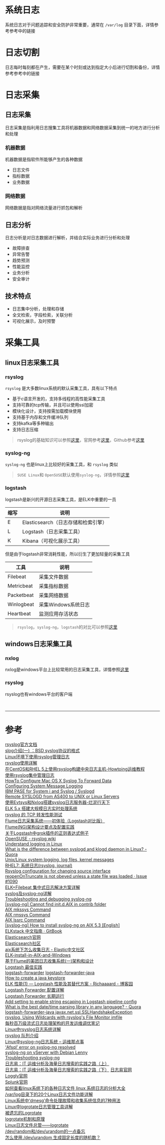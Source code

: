 # 系统日志
系统日志对于问题追踪和安全防护非常重要，通常在 `/var/log` 目录下面，详情参考参考中的链接



# 日志切割
日志每时每刻都在产生，需要在某个时刻或达到指定大小后进行切割和备份，详情参考参考中的链接



# 日志采集
## 日志采集
日志采集是指利用日志搜集工具将机器数据和网络数据采集到统一的地方进行分析和处理

### 机器数据
机器数据是指软件所能够产生的各种数据

- 日志文件
- 指标数据
- 业务数据

### 网络数据
网络数据是指对网络流量进行抓包和解析


## 日志分析
日志分析是对日志数据进行解析，并结合实际业务进行分析和处理

- 故障排查
- 异常告警
- 趋势预测
- 性能监控
- 业务分析
- 安全审计


## 技术特点
- 日志集中分析，处理和存储
- 全文检索，字段检索，关联分析
- 可视化展示，及时预警



# 采集工具
## linux日志采集工具
### rsyslog
`rsyslog` 是大多数linux系统的默认采集工具，具有以下特点

- 基于c语言开发的，支持多线程的高性能采集工具
- 支持可靠的tcp传输，并且可以使用ssl加密
- 模块化设计，支持按需加载模块使用
- 支持基于内存和文件缓冲队列
- 支持kafka等多种输出
- 支持日志压缩

> rsyslog的基础知识可以参照[这里][1]，官网参考[这里][2]，Github参考[这里][3]

### syslog-ng
`syslog-ng` 也是linux上比较好的采集工具，和 `rsyslog` 类似
> `SUSE Linux`和 `OpenSUSE`默认使用`syslog-ng`，详情参照[这里][9]

### logstash
logstash是新兴的开源日志采集工具，是ELK中重要的一员

|缩写 | 说明 |
|--- |--- |
|E | Elasticsearch（日志存储和检索引擎） |
|L | Logstash（日志采集工具） |
|K | Kibana（可视化展示工具） |


但是由于logstash非常消耗性能，所以衍生了更加轻量的采集工具

|工具 | 说明 |
|--- |--- |
|Filebeat   | 采集文件数据 |
|Metricbeat | 采集指标数据 |
|Packetbeat | 采集网络数据 |
|Winlogbeat | 采集Windows系统日志 |
|Heartbeat  | 监测应用存活状态 |

> `rsyslog`，`syslog-ng`，`logstash`的对比可以参照[这里][10]


## windows日志采集工具
### nxlog
nxlog是windows平台上比较常用的日志采集工具，详情参照[这里][11]

### rsyslog
rsyslog也有windows平台的客户端



<br/> 

---

# 参考

[rsyslog官方文档][1]  
[slog介绍(一) ：BSD syslog协议的格式][2]  
[Linux环境下使用rsyslog管理日志][3]  
[rsyslog使用详解][4]  
[在CentOS和RHEL 5上使用rsyslog构建中央日志主机-Howtoing运维教程][5]  
[使用rsyslog集中管理日志][6]  
[HowTo Configure Mac OS X Syslog To Forward Data][7]  
[Configuring System Message Logging][8]  
[IBM PASE for System i and Syslog / Syslogd][9]  
[Remote SYSLOGD from AS400 to UNIX or Linux Servers][10]  
[使用Evtsys和Nxlog搭建syslog日志服务器-烂泥行天下][11]  
[ELK 5.x 搭建大规模日志实时处理系统][12]  
[rsyslog 的 TCP 转发性能测试][13]  
[Flume日志采集系统——初体验（Logstash对比版）][14]  
[Flume(NG)架构设计要点及配置实践][15]  
[关于Logstash中grok插件的正则表达式例子][16]  
[OpenSUSE - rsyslog wiki][17]  
[Understand logging in Linux][18]  
[What is the difference between syslogd and klogd daemon in Linux? - Quora][19]  
[Unix/Linux system logging, log files, kernel messages][20]  
[RHEL7: 系统日志(rsyslog, journal)][21]  
[Rsyslog configuration for changing source interface][22]  
[reopenOnTruncate is not obeyed unless a state file was loaded · Issue #1090][23]  
[ELK+Filebeat 集中式日志解决方案详解][24]  
[syslog及syslog-ng详解][25]  
[Troubleshooting and debugging syslog-ng][26]  
[[syslog-ng] Cannot find init.d.AIX in contrib folder][27]  
[AIX mkssys Command][28]  
[AIX rmssys Command][29]  
[AIX lssrc  Command][30]  
[[syslog-ng] How to install syslog-ng on AIX 5.3 [English]][31]  
[ELKstack 中文指南 · GitBook][32]  
[Elasticsearch官网][33]  
[Elasticsearch社区][34]  
[aix系统下怎么收集日志 - Elastic中文社区][35]  
[ELK-install-in-AIX-and-Windows][36]  
[基于Flume的美团日志收集系统(一)架构和设计][37]  
[Logstash 最佳实践][38]  
[logstash-forwarder][39] 
[logstash-forwarder-java][40]  
[How to create a java keystore][41]  
[ELK 性能(1) — Logstash 性能及其替代方案 - Richaaaard - 博客园][42]  
[Logstash Forwarder 配置详解][43]  
[Logstash Forwarder 长期运行][44]  
[Add setting to enable string escaping in Logstash pipeline config][45]  
[What is the best date/time parsing library in any language? - Quora][46]  
[logstash-forwarder-java javax.net.ssl.SSLHandshakeException][47]  
[rsyslog, Using Wildcards with rsyslog's File Monitor imfile][48]  
[每秒百万级流式日志处理架构的开发运维调优笔记][49]  
[Linux中rsyslog日志系统详解][50]  
[rsyslog 队列介绍][51]  
[Linux中syslog-ng日志系统 – 运维那点事][52]  
[‘Afsql’ error on syslog-ng resolved][53]  
[syslog-ng on vServer with Debian Lenny][54]  
[Troubleshooting syslog-ng][55]  
[日志易：IT 运维分析及海量日志搜索的实践之路（上）][56]  
[日志易：IT 运维分析及海量日志搜索的实践之路（下）][57]
[日志易官网][58]  
[Loggly官网][59]  
[Splunk官网][60]  
[如何查看linux系统下的各种日志文件 linux 系统日志的分析大全][61]  
[/var/log目录下的20个Linux日志文件功能详解][62]  
[Linux系统中‘dmesg’命令处理故障和收集系统信息的7种用法][63]  
[Linux中logrotate日志管理工具详解][64]  
[被遗忘的Logrotate][65]  
[logrotate机制和原理][66]  
[Linux日志文件总管——logrotate][67]  
[/dev/random和/dev/urandom的一点备忘][68]  
[怎么使用 /dev/urandom 生成固定长度的随机数？][69]  

[1]: http://www.rsyslog.com/
[2]: http://areyouok.iteye.com/blog/251590
[3]: https://segmentfault.com/a/1190000003509909
[4]: http://bigsec.net/one/tool/rsyslog.html
[5]: https://www.howtoing.com/building-a-central-loghost-on-centos-and-rhel-5-with-rsyslog/
[6]: http://dmdgeeker.com/post/rsyslog-collect-logs/
[7]: https://wiki.splunk.com/Community:HowTo_Configure_Mac_OS_X_Syslog_To_Forward_Data
[8]: https://www.cisco.com/c/en/us/td/docs/switches/lan/catalyst3750x_3560x/software/release/12-2_55_se/configuration/guide/3750xscg/swlog.pdf
[9]: https://www.ibm.com/support/home/
[10]: http://as400topics.blogspot.com/2011/12/remote-syslogd-from-as400-to-unix-or.html
[11]: http://www.ilanni.com/?p=595
[12]: http://www.jianshu.com/p/f3658d267b5d
[13]: http://chenlinux.com/2015/02/12/rsyslog-forwarder-testing/
[14]: http://www.cnblogs.com/xing901022/p/5631445.html
[15]: http://shiyanjun.cn/archives/915.html
[16]: http://blog.csdn.net/liukuan73/article/details/52318243
[17]: http://wiki.rsyslog.com/index.php/OpenSUSE
[18]: https://unix.stackexchange.com/questions/205883/understand-logging-in-linux
[19]: https://www.quora.com/What-is-the-difference-between-syslogd-and-klogd-daemon-in-Linux
[20]: http://teaching.idallen.com/cst8207/12f/notes/805_system_log_files.html
[21]: https://feichashao.com/rhel7-logging/
[22]: https://serverfault.com/questions/532278/rsyslog-configuration-for-changing-source-interface
[23]: https://github.com/rsyslog/rsyslog/issues/1090
[24]: https://www.ibm.com/developerworks/cn/opensource/os-cn-elk-filebeat/index.html
[25]: http://ant595.blog.51cto.com/5074217/1080922
[26]: https://pzolee.blogs.balabit.com/2009/12/troubleshooting-and-debugging-syslog-ng/
[27]: https://lists.balabit.hu/pipermail/syslog-ng/2009-January/012454.html
[28]: https://www.ibm.com/support/knowledgecenter/en/ssw_aix_61/com.ibm.aix.cmds3/mkssys.htm
[29]: https://www.ibm.com/support/knowledgecenter/zh/ssw_aix_72/com.ibm.aix.cmds4/rmssys.htm
[30]: https://www.ibm.com/support/knowledgecenter/zh/ssw_aix_72/com.ibm.aix.cmds3/lssrc.htm
[31]: http://networker.tistory.com/421
[32]: https://www.gitbook.com/book/chenryn/elk-stack-guide-cn/details
[33]: https://www.elastic.co/cn/products/elasticsearch
[34]: https://elasticsearch.cn/explore/
[35]: https://elasticsearch.cn/question/1815
[36]: http://l1z2g9.github.io/2015/11/17/ELK-install-in-AIX-and-Windows/
[37]: https://tech.meituan.com/mt-log-system-arch.html
[38]: https://doc.yonyoucloud.com/doc/logstash-best-practice-cn/get_start/index.html
[39]: https://github.com/elastic/logstash-forwarder/blob/master/README.md
[40]: https://github.com/didfet/logstash-forwarder-java
[41]: https://github.com/didfet/logstash-forwarder-java/blob/master/HOWTO-KEYSTORE.md
[42]: http://www.cnblogs.com/richaaaard/p/6109595.html
[43]: https://github.com/chenryn/logstash-best-practice-cn/blob/master/ecosystem/logstash_forwarder.md
[44]: https://github.com/chenryn/logstash-best-practice-cn/blob/master/get_start/daemon.md
[45]: https://github.com/elastic/logstash/pull/7442
[46]: https://www.quora.com/What-is-the-best-date-time-parsing-library-in-any-language
[47]: https://github.com/didfet/logstash-forwarder-java/issues/29
[48]: https://www.slideshare.net/rainergerhards1/using-wildcards-with-rsyslogs-file-monitor-imfile
[49]: https://cloudblog.github.io/2016/11/19/%E6%AF%8F%E7%A7%92%E7%99%BE%E4%B8%87%E7%BA%A7%E6%B5%81%E5%BC%8F%E6%97%A5%E5%BF%97%E5%A4%84%E7%90%86%E6%9E%B6%E6%9E%84%E7%9A%84%E5%BC%80%E5%8F%91%E8%BF%90%E7%BB%B4%E8%B0%83%E4%BC%98%E7%AC%94%E8%AE%B0/
[50]: http://www.ywnds.com/?p=1304
[51]: http://www.jianshu.com/p/74c1f8ac00c7
[52]: http://www.ywnds.com/?p=2778
[53]: http://www.crackjet.com/afsql-error-on-syslog-ng-resolved/
[54]: https://www.carrier-lost.org/syslog-ng-on-vserver-with-debian-lenny/
[55]: https://www.balabit.com/documents/syslog-ng-ose-latest-guides/en/syslog-ng-ose-guide-admin/html/chapter-troubleshooting-syslog-ng.html
[56]: https://www.qcloud.com/community/article/328693
[57]: https://www.qcloud.com/community/article/693305
[58]: https://www.rizhiyi.com/
[59]: https://www.loggly.com/
[60]: https://www.splunk.com/zh-hans_cn/
[61]: http://blog.csdn.net/u013038461/article/details/44154221
[62]: http://h2appy.blog.51cto.com/609721/781281/
[63]: https://linux.cn/article-3587-1.html
[64]: http://www.ywnds.com/?p=5471
[65]: http://www.udpwork.com/item/9695.html
[66]: http://www.lightxue.com/how-logrotate-works
[67]: https://linux.cn/article-4126-1.html
[68]: http://blog.csdn.net/ohmygirl/article/details/40385083
[69]: https://segmentfault.com/q/1010000007761269/a-1020000007761350